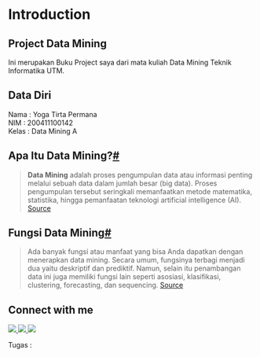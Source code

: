 # Introduction

## Project Data Mining

<p>Ini merupakan Buku Project saya dari mata kuliah Data Mining Teknik Informatika UTM.</p>

## Data Diri

<p>
	Nama    : Yoga Tirta Permana<br>
	NIM     : 200411100142<br>
	Kelas   : Data Mining A
</p>

<section class="tex2jax_ignore mathjax_ignore" id="apa-sih-data-mining-itu">
<h1><strong>Apa Itu Data Mining?</strong><a class="headerlink" href="#" title="Permalink to this headline">#</a></h1>
<blockquote>
<div>
<p>
<b>Data Mining</b> adalah proses pengumpulan data atau informasi penting melalui sebuah data dalam jumlah besar (big data). Proses pengumpulan tersebut seringkali memanfaatkan metode matematika, statistika, hingga pemanfaatan teknologi artificial intelligence (AI).
<a class="reference external" href="https://inmarketing.id/data-mining-adalah.html">Source</a>
</p>
</div>
</blockquote>
<h1><strong>Fungsi Data Mining</strong><a class="headerlink" href="https://inmarketing.id/data-mining-adalah.html" title="Permalink to this headline">#</a></h1>
<blockquote>
<div>
<p>
Ada banyak fungsi atau manfaat yang bisa Anda dapatkan dengan menerapkan data mining. Secara umum, fungsinya terbagi menjadi dua yaitu deskriptif dan prediktif. Namun, selain itu penambangan data ini juga memiliki fungsi lain seperti asosiasi, klasifikasi, clustering, forecasting, dan sequencing.
<a class="reference external" href="https://inmarketing.id/data-mining-adalah.html">Source</a>
</p>
</div>
</blockquote>

## Connect with me

<p>
  <a href="https://twitter.com/yogatirtap_">
    <img src="https://img.shields.io/twitter/follow/yogatirtap_?style=for-the-badge&label=%40yogatirtap_&logo=twitter&logoColor=00AEFF&labelColor=black&color=7fff00">
  </a>
  <a href="https://www.linkedin.com/in/yoga-tirta-6707721b0/">
    <img src="https://img.shields.io/badge/-yoga%20tirta-blue?style=for-the-badge&logo=Linkedin&logoColor=00AEFF&labelColor=black&color=black">
  </a>
  <a href="mailto:yogatirtapermana552@gmail.com">
    <img src="https://img.shields.io/badge/yogatirtapermana552@gmail.com-0078D4?style=for-the-badge&logo=Microsoft-Outlook&logoColor=00AEFF&labelColor=black&color=black">
  </a>
</p>
</section>

Tugas :

```{tableofcontents}

```
